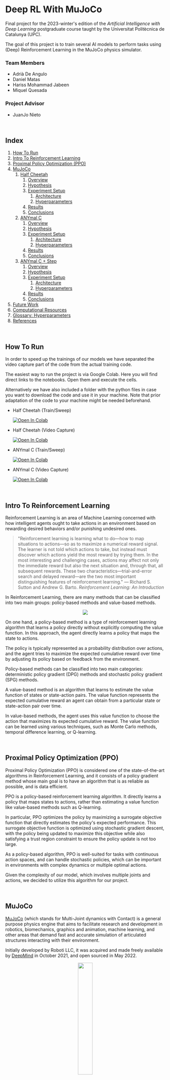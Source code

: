 # Deep RL With MuJoCo

Final project for the 2023-winter's edition of the *Artificial Intelligence with Deep Learning* postgraduate course taught by the Universitat Politècnica de Catalunya (UPC).

The goal of this project is to train several AI models to perform tasks using (Deep) Reinforcement Learning in the MuJoCo physics simulator.

### Team Members

* Adrià De Angulo
* Daniel Matas
* Hariss Mohammad Jabeen
* Miquel Quesada

### Project Advisor

* JuanJo Nieto

<br/>

## Index

1. [How To Run](#how-to-run)
2. [Intro To Reinforcement Learning](#intro-to-rl)
3. [Proximal Policy Optimization (PPO)](#ppo)
4. [MuJoCo](#mujoco)
    1. [Half Cheetah](#halfcheetah)
        1. [Overview](#overview1)
        2. [Hypothesis](#hypothesis1)
        3. [Experiment Setup](#exp-setup1)
            1. [Architecture](#architecture1)
            2. [Hyperparameters](#hyperparameters1)
        4. [Results](#results1)
        5. [Conclusions](#conclusions1)
    2. [ANYmal C](#anymal-c)
        1. [Overview](#overview2)
        2. [Hypothesis](#hypothesis2)
        3. [Experiment Setup](#exp-setup2)
            1. [Architecture](#architecture2)
            2. [Hyperparameters](#hyperparameters2)
        4. [Results](#results2)
        5. [Conclusions](#conclusions2)
    3. [ANYmal C + Step](#anymal-c-step)
        1. [Overview](#overview3)
        2. [Hypothesis](#hypothesis3)
        3. [Experiment Setup](#exp-setup3)
            1. [Architecture](#architecture3)
            2. [Hyperparameters](#hyperparameters3)
        4. [Results](#results3)
        5. [Conclusions](#conclusions3)
5. [Future Work](#future-work)
6. [Computational Resources](#comp-res)
7. [Glossary: Hyperparameters](#glossary)
8. [References](#ref)

<br/>

## How To Run <a name="how-to-run"></a>

In order to speed up the trainings of our models we have separated the video capture part of the code from the actual training code.

The easiest way to run the project is via Google Colab. Here you will find direct links to the notebooks. Open them and execute the cells.

Alternatively we have also included a folder with the python files in case you want to download the code and use it in your machine. Note that prior adaptation of the code to your machine might be needed beforehand.

* Half Cheetah (Train/Sweep)

    [![Open In Colab](https://colab.research.google.com/assets/colab-badge.svg)](https://colab.research.google.com/github/danimatasd/MUJOCO-AIDL/blob/main/notebooks/SWEEP_RL_PPO_HALFCHEETAH.ipynb)

* Half Cheetah (Video Capture)

    [![Open In Colab](https://colab.research.google.com/assets/colab-badge.svg)](https://colab.research.google.com/github/danimatasd/MUJOCO-AIDL/blob/main/notebooks/RL_PPO_HALFCHEETAH_VIDEO.ipynb)

* ANYmal C (Train/Sweep)

    [![Open In Colab](https://colab.research.google.com/assets/colab-badge.svg)](https://colab.research.google.com/github/danimatasd/MUJOCO-AIDL/blob/main/notebooks/RL_PPO_ANYMAL_C_SWEEP_OR_TRAIN.ipynb)

* ANYmal C (Video Capture)

    [![Open In Colab](https://colab.research.google.com/assets/colab-badge.svg)](https://colab.research.google.com/github/danimatasd/MUJOCO-AIDL/blob/main/notebooks/RL_PPO_ANYMAL_C_VIDEO.ipynb)

<br/>

## Intro To Reinforcement Learning <a name="intro-to-rl"></a>

Reinforcement Learning is an area of Machine Learning concerned with how intelligent agents ought to take actions in an environment based on rewarding desired behaviors and/or punishing undesired ones. 
 
> "Reinforcement learning is learning what to do—how to map situations to actions—so
as to maximize a numerical reward signal. The learner is not told which actions to
take, but instead must discover which actions yield the most reward by trying them. In the most interesting and challenging cases, actions may affect not only the immediate reward but also the next situation and, through that, all subsequent rewards. These two characteristics—trial-and-error search and delayed reward—are the two most important distinguishing features of reinforcement learning." — Richard S. Sutton and Andrew G. Barto. *Reinforcement Learning: An Introduction*

In Reinforcement Learning, there are many methods that can be classified into 
two main groups: policy-based methods and value-based methods. 

<p align="center">
    <img src="./assets/types-of-rl-methods.svg" >
</p>

On one hand, a policy-based method is a type of reinforcement learning algorithm that learns a policy directly without explicitly computing the value function. In this approach, the agent directly learns a policy that maps the state to actions.

The policy is typically represented as a probability distribution over actions, and the agent tries to maximize the expected cumulative reward over time by adjusting its policy based on feedback from the environment.

Policy-based methods can be classified into two main categories: deterministic policy gradient (DPG) methods and stochastic policy gradient (SPG) methods.

A value-based method is an algorithm that learns to estimate the value function of states or state-action pairs. The value function represents the expected cumulative reward an agent can obtain from a particular state or state-action pair over time.

In value-based methods, the agent uses this value function to choose the action that maximizes its expected cumulative reward. The value function can be learned using various techniques, such as Monte Carlo methods, temporal difference learning, or Q-learning.

<br/>

## Proximal Policy Optimization (PPO) <a name="ppo"></a>

Proximal Policy Optimization (PPO) is considered one of the state-of-the-art algorithms in Reinforcement Learning, and it consists of a policy gradient method whose main goal is to have an algorithm that is as reliable as possible, and is data efficient. 

PPO is a policy-based reinforcement learning algorithm. It directly learns a policy that maps states to actions, rather than estimating a value function like value-based methods such as Q-learning.

In particular, PPO optimizes the policy by maximizing a surrogate objective function that directly estimates the policy's expected performance. This surrogate objective function is optimized using stochastic gradient descent, with the policy being updated to maximize this objective while also satisfying a trust region constraint to ensure the policy update is not too large.

As a policy-based algorithm, PPO is well-suited for tasks with continuous action spaces, and can handle stochastic policies, which can be important in environments with complex dynamics or multiple optimal actions.

Given the complexity of our model, which involves multiple joints and actions, we decided to utilize this algorithm for our project.

<br/>

## MuJoCo <a name="mujoco"></a>

 [MuJoCo](https://mujoco.org/) (which stands for Multi-Joint dynamics with Contact) is a general purpose physics engine that aims to facilitate research and development in robotics, biomechanics, graphics and animation, machine learning, and other areas that demand fast and accurate simulation of articulated structures interacting with their environment.

Initially developed by Roboti LLC, it was acquired and made freely available by [DeepMind](https://www.deepmind.com/) in October 2021, and open sourced in May 2022.

<p align="center">
    <img src="https://github.com/danimatasd/MUJOCO-AIDL/blob/main/assets/example_mujoco.gif?raw=true" width=30%>
</p>

<br/>

## Half Cheetah <a name="halfcheetah"></a>

### Overview <a name="overview1"></a>

Half Cheetah is an [OpenAI](https://openai.com/)'s [Gym](https://www.gymlibrary.dev/) environment created to be used in MuJoCo.
The Half Cheetah is a 2-dimensional robot consisting of 9 links and 8 joints connecting them (including two paws). The goal is to apply a torque on the joints to make the cheetah run forward (right) as fast as possible, with a positive reward allocated based on the distance moved forward and a negative reward allocated for moving backward. The torso and head of the cheetah are fixed, and the torque can only be applied on the other 6 joints over the front and back thighs (connecting to the torso), shins (connecting to the thighs) and feet (connecting to the shins).

<p align="center">
    <img src="https://github.com/danimatasd/MUJOCO-AIDL/blob/main/assets/half_cheetah.gif?raw=true">
</p>

### Hypothesis <a name="hypothesis1"></a>

We hypothesize that, by using the PPO algorithm we will be able to solve the experiment on the environment with a small neural network. After that, we will use the same code as a template for the next experiments that we want to do. The general idea is to make the Half-cheetah walk/run forward as fast as it can.
<br/> 
<br/> 
Also, we predict that by performing a hyperparameter sweep and optimizing the hyperparameters, we can further improve the performance of the model and achieve a higher reward. We expect that the hyperparameters such as the learning rate and discount factor will have the most significant impact on the performance of the model, and tuning them appropriately will lead to a better-performing model. Additionally, we anticipate that by increasing the number of training episodes and using a larger replay buffer, we can help stabilize the training process and prevent the model from overfitting to recent experiences.
<br/>
<br/>
 Overall, we believe that by using the PPO algorithm and optimizing the hyperparameters, we can develop an efficient and robust model that can achieve a high reward in a the simulated environment.

### Experiment Setup <a name="exp-setup1"></a>

The steps we followed in order to do this experiment, were: 
<br/>

1. Setting up the MuJoCo environment, and importing all the necessary libraries: <br/>
Install MuJoCo and set up the environment variables
Download the appropriate robot model and environment file.
Finally, import necessary libraries such as torch, numpy, wandb, etc. 

2. Hyperparameters tuning with a sweep: <br/>
Define the range of values for each hyperparameter (e.g. learning rate, PPO epochs, etc.).
Perform the hyperparameter sweep using bayes method.
Record the results for each set of hyperparameters (e.g. reward, entropy, training time, etc.)

3. Training the final model with the previous parameters with a long run to obtain rewards and entropy metrics: <br/>
Select the set of hyperparameters that yielded the best results from the hyperparameter sweep
Monitor the training progress by logging the reward and entropy metrics at regular intervals in Wandb and, also, visualize the results using graphs or plots to better understand the learning process.

4. Evaluation: <br/>
Test the trained model on the environment to evaluate its performance and record a video of the test.

Overall, this experiment setup provides a systematic approach for designing and evaluating reinforcement learning models using the gym environment with Mujoco engine, hyperparameter tuning, and long training runs.

#### Architecture <a name="architecture1"></a>

    self.mlp = nn.Sequential(
        nn.Linear(obs_len, 64),
        nn.Tanh(),
        nn.Linear(64, 128),
        nn.Tanh())

    self.actor = nn.Linear(128, act_len)

    self.critic = nn.Linear(128, 1)

The architecture consists of three neural networks: an MLP (multi-layer perceptron), an actor network, and a critic network. Here is a breakdown of each component:

The multi-layer perceptron consists of two fully connected layers. The first one of 64 neurons and the second one with 128. Both of them followed by an hyperbolic tangent activation function.

The output of the multilayer perceptron is passed as input to both the actor and the critic networks.

The actor, is responsible for producing the policy distribution over actions, whereas the critic is responsible for estimating the state value function, which is the expected return starting from the current state.

As you can see, the architecture follows a common pattern in reinforcement learning called the actor-critic method. The actor network generates a policy distribution over actions, while the critic network estimates the value of each state or state-action pair. The actor uses the critic's estimates to improve the policy, while the critic learns to predict the expected returns accurately.

#### Hyperparameters <a name="hyperparameters1"></a>

> See the [hyperparameter glossary](#glossary) for an explanation of each hyperparameter

We performed several sweeps in order to find the best values for some of the hyperparameters, and we found out that the ones that had more influence were the learning rate, c1 and c2, ppo_epoch, runtime and the replay size.

After the following sweep we found a good set of hyperparameters, and after some trials we ended up using the following:

    hparams = {
        'gamma' : 0.99,
        'log_interval' : 10,
        'num_episodes': 50000,
        'lr' : 1e-4,
        'clip_param': 0.1,
        'ppo_epoch': 45,
        'replay_size': 600,
        'batch_size': 128,
        'c1': 3.,
        'c2': 0.01,
        'std_init': 1.0,
        'video_interval': 200
        }

<p align="center">
<img src="https://github.com/danimatasd/MUJOCO-AIDL/blob/main/assets/halfcheetah-hp-sweep.jpeg">
</p>

<p align="center">
<img src="https://github.com/danimatasd/MUJOCO-AIDL/blob/main/assets/halfcheetah-hp-correlation.jpeg">
</p>

### Results <a name="results1"></a>

<p align="center">
<img src="https://github.com/danimatasd/MUJOCO-AIDL/blob/main/assets/Halfcheetah_-_Reward_-304.gif"> <img src="https://github.com/danimatasd/MUJOCO-AIDL/blob/main/assets/Halfcheetah_-_Reward_1000.gif"> <img src="https://github.com/danimatasd/MUJOCO-AIDL/blob/main/assets/Halfcheetah_-_Reward_2000.gif"> <img src="https://github.com/danimatasd/MUJOCO-AIDL/blob/main/assets/Halfcheetah_-_Reward_3000.gif"> <img src="https://github.com/danimatasd/MUJOCO-AIDL/blob/main/assets/Halfcheetah_-_Reward_3908.gif"> <img src="https://github.com/danimatasd/MUJOCO-AIDL/blob/main/assets/Halfcheetah_-_Reward_5006.gif"> <img src="https://github.com/danimatasd/MUJOCO-AIDL/blob/main/assets/Halfcheetah_-_Reward_5734.gif">  <img src="https://github.com/danimatasd/MUJOCO-AIDL/blob/main/assets/Halfcheetah_-_Reward_-506_Final.gif">
</p>

<br/>

<p align="center">
<img src="https://github.com/danimatasd/MUJOCO-AIDL/blob/main/assets/halfcheetah-reward.jpeg">
</p>

<p align="center">
<img src="https://github.com/danimatasd/MUJOCO-AIDL/blob/main/assets/halfcheetah-entropy.jpeg">
</p>

### Conclusions <a name="conclusions1"></a>

Based on the given information, we draw a series of conclusions:

1. The training algorithm used was succesful in completing the given task of making the half cheetah run forward.

2. The algorithm improved the model's running performance over time, as evidenced by the videos, with a maximum reward of 5734 achieved during training.

3. The entropy started at 8.515 and went down to -6.949 in 46230 episodes, which suggests that the policy became more deterministic as the training progressed, but we can see in graphs, once the entropy became negative, the reward suddenly fell, as you can see in the last video.

<br/>

## ANYmal C <a name="anymal-c"></a>

### Overview <a name="overview2"></a>

The ANYmal C is a quadruped robot developed by [ANYbotics](https://www.anybotics.com/) used for inspection of industrial facilities. With it's 8 joints it is able to navigate through complex environments, such as industrial inspection, search and rescue, and scientific research. It is highly adaptable and can be customized to suit a wide range of tasks and environments, making it a versatile platform for robotics research and development. 

The ANYmal C model has 12 degrees of freedom, enabling it to execute a wide variety of dynamic movements, such as walking, trotting, running, climbing, and crawling. These degrees of freedom provide the robot with the ability to move its body in many different ways, making it highly versatile and adaptable.

<p align="center">
    <img src="https://github.com/danimatasd/MUJOCO-AIDL/blob/main/assets/Anybotics%20ANYmal%20C.jpg?raw=true">
</p>

### Hypothesis <a name="hypothesis2"></a>

We hypothesize that using the same algorithm used for the Half-cheetah with minimal changes and we will be able to make the Anymal-C walk forward.
<br/> 
<br/> 
Also, we predict that by performing a hyperparameter sweep and optimizing the hyperparameters, we can further improve the performance of the model and achieve a higher reward. We expect that the hyperparameters such as the learning rate, discount factor, and PPO epoch will have the most significant impact on the performance of the model, and tuning them appropriately will lead to a better-performing model. Additionally, we anticipate that by increasing the number of training episodes and using a larger replay buffer, we can help stabilize the training process.
<br/>
<br/>
 Overall, we believe that by using the algorithm we developed for the half-cheetah and optimizing the hyperparameters for this particular case, we can develop an efficient and robust model that can achieve a high reward in a the simulated environment.
 <br/>
 <br/>

### Experiment Setup <a name="exp-setup2"></a>

The steps we followed in order to do this experiment, were: 
<br/>

1. Setting up the custom MuJoCo environment for training and testing, and importing all the necessary libraries: <br/>
Install MuJoCo and set up the environment variables
Download the appropriate robot model and environment file.
Finally, import necessary libraries such as torch, numpy, wandb, etc. 

2. Hyperparameters tuning with a sweep: <br/>
Define the range of values for each hyperparameter (e.g. learning rate, PPO epoch, etc.).
Perform the hyperparameter sweep using bayes method.
Record the results for each set of hyperparameters (e.g. reward, entropy, training time, etc.)

3. Training the final model with the previous parameters with a long run to obtain rewards and entropy metrics: <br/>
Select the set of hyperparameters that yielded the best results from the hyperparameter sweep.
Monitor the training progress by logging the reward and entropy metrics at regular intervals in Wandb and, also, visualize the results using graphs or plots to better understand the learning process.

4. Evaluation: <br/>
Test the trained model on the environment to evaluate its performance and record a video of the test.

Overall, this experiment setup provides a systematic approach for designing and evaluating reinforcement learning models using the MuJoCo environment, hyperparameter tuning, and long training runs.

#### Architecture <a name="architecture2"></a>

We have added one hidden layer more in comparison with the half cheetah environment and we use more input parameters since the state and agent are more complex.

    self.mlp = nn.Sequential(
        nn.Linear(obs_len, 128),
        nn.Tanh(),
        nn.Linear(128, 128),
        nn.Tanh())

    self.actor = nn.Sequential(
        nn.Linear(128,64),
        nn.Tanh(),
        nn.Linear(64,act_len))

    self.critic = nn.Sequential(
        nn.Linear(128,64),
        nn.Tanh(),
        nn.Linear(64,1))

The architecture consists of three neural networks: an MLP (multi-layer perceptron), an actor network, and a critic network. Here is a breakdown of each component:

The  multi-layer perceptron  consists of two fully connected layers with 128 neurons each, followed by a hyperbolic tangent activation function.

The output of the multilayer perceptron is passed as input to both the actor and the critic networks.

The actor, is responsible for producing the policy distribution over actions, whereas the critic  is responsible for estimating the state value function, which is the expected return starting from the current state. 

As you can see, the architecture follows a common pattern in reinforcement learning called the actor-critic method. The actor network generates a policy distribution over actions, while the critic network estimates the value of each state or state-action pair. The actor uses the critic's estimates to improve the policy, while the critic learns to predict the expected returns accurately.

#### Hyperparameters <a name="hyperparameters2"></a>

> See the [hyperparameter glossary](#glossary) for an explanation of each hyperparameter

After performing the sweep, these were the hyperparameters that gave us the best reward for the experiment:

    hparams = {
        'gamma' : 0.99,
        'log_interval' : 50,
        'num_episodes': 15000,
        'lr' : 1e-5,
        'clip_param': 0.1,
        'ppo_epoch': 48,
        'replay_size': 6400,
        'batch_size': 128,
        'c1': 1.,
        'c2': 0.001,
        'std_init': 1.0,
        'std_min': 0.6,
        }

<img src="./assets/parameters-tuning-anybotics.jpeg">

<img src="./assets/parameters-correlation-anybotics.jpeg">

### Results <a name="results2"></a>

<p align="center">
<img src="https://github.com/danimatasd/MUJOCO-AIDL/blob/main/assets/Video_Anymal_C_Reward_8876.gif">
</p>

<br/>

<p align="center">
<img src="./assets/anybotics-reward.jpeg" >
</p>

<p align="center">
<img src="./assets/anybotics-entropy.jpeg">
</p>

### Conclusions <a name="conclusions2"></a>

Based on the given information, we draw a series of conclusions:

1. The training algorithm used on the Half-cheetah had to be modified with more hidden layers to be succesful in completing the given task of making the ANYmal c walk forward.

2. The algorithm improved the model's walking performance over time, as evidenced by the videos, with a maximum reward of 6036.56 achieved during training.

3. The entropy started at 17.025 and went down to 14.564 in 20.3 hours, which suggests that the policy became more deterministic as the training progressed.

<br/>

## ANYmal C + Step <a name="anymal-c-step"></a>

### Overview <a name="overview3"></a>

After reviewing the outcomes of the prior experiment, we aimed to modify the enviroment setting marginally by introducing a small obstacle (small step), allowing the robot to attempt learning how to walk over it.  

<p align="center">
    <img src="./assets/anymalc-transferLearning-behind.jpeg">
</p>

### Hypothesis <a name="hypothesis3"></a>

Employing the PPO algorithm and transfer learning in the same configuration as the earlier experiment, we expect that the  model will be able to walk across the obstacle. 

### Experiment Setup <a name="exp-setup3"></a>

Since we solely introduced a minor step in the environment and replicated the prior experiment setup, the conditions remained unchanged from the previous experiment.

#### Architecture <a name="architecture3"></a>

The architecture remains the same as the previous experiment.

    self.mlp = nn.Sequential(
        nn.Linear(obs_len, 128),
        nn.Tanh(),
        nn.Linear(128, 128),
        nn.Tanh())

    self.actor = nn.Sequential(
        nn.Linear(128,64),
        nn.Tanh(),
        nn.Linear(64,act_len))

    self.critic = nn.Sequential(
        nn.Linear(128,64),
        nn.Tanh(),
        nn.Linear(64,1))

#### Hyperparameters <a name="hyperparameters3"></a>
    
We used the same hyperparameters that we obtained in the previous experiment.

    hparams = {
        'gamma' : 0.99,
        'log_interval' : 50,
        'num_episodes': 15000,
        'lr' : 1e-5,
        'clip_param': 0.1,
        'ppo_epoch': 48,
        'replay_size': 6400,
        'batch_size': 128,
        'c1': 1.,
        'c2': 0.001,
        'std_init': 1.0,
        'std_min': 0.6,
        }

### Results <a name="results3"></a>

<p align="center">
<img src="./assets/ANYmal_C_step_recovery_jump.gif">
</p>

<p align="center">
<img src="./assets/ANYmal_C_step_from_behind.gif">
</p>

<br/>
<h2> mean = -0.06 , standard deviation = 0.18 </h2>
<img src="./assets/First_model_J13_mean_-0.06_std_0.18.png">

<h2> mean = -0.04 , standard deviation = 0.18 </h2>
<img src="./assets/Second_model_J13_mean_-0.05_std_0.18.png">

<h2> mean = -2.99 , standard deviation = 0.31 </h2>
<img src="./assets/First_model_J14_mean_-2.99_std_0.31.png">

<h2> mean = -0.3 , standard deviation = 0.29 </h2>
<img src="./assets/Second_model_J14_mean_-0.30_std_0.29.png">

<h2> mean = -0.05 , standard deviation = 0.35 </h2>
<img src="./assets/First_model_J15_mean_-0.05_std_0.35.png">

<h2> mean = -0.06 , standard deviation = 0.35 </h2>
<img src="./assets/Second_model_J15_mean_-0.06_std_0.35.png">

<br/>
<img src="./assets/transferLearning-reward.png">
<img src="./assets/transferLearning-entropy.png">


### Conclusions <a name="conclusions3"></a>

After analyzing the provided information, we arrived at the following conclusions:

1. The robot's average reward remained steady at approximately 3000. Additionally, with the aid of video animation, the robot was able to regain stability following any stumbling that occurred while crossing the obstacle.

2. The entropy showed a linear decrease from 17.925 to 14.611 over the course of 21.31 hours. This trend may indicate that the policy became more deterministic as the training progressed.

While the robot was able to successfully go over the step, it's performance fell below our expectations. However, we anticipate that making slight adjustments to the hyperparameters may yield improved outcomes.

<br/>

## Future Work <a name="future-work"></a>

While we were able to achieve most of our initial goals, there are still some tasks that we were unable to finish. Moving forward, we have identified several interesting areas for future work, including: 

* Continue the hyperparameter tuning. 

* Training multiple actors and parallelizing with GPUs. 

* Expand the data included in the state representation (such as tracking the last actions taken, collisions, and terrain information). 

* Experiment with reward design by penalizing energy consumption to encourage smoother movements, 

* Explore non-linear changes to the entropy or using a neural network to determine the covariance matrix value. 

* Test the performance of the model with a larger neural network.

<br/>

## Computational Resources <a name="comp-res"></a>

As the neural networks that we used were pretty small, we didn't find ourselves in the need of using GPUs for the training of our models (we would have spent more time passing the parameters to the GPU than doing the actual calculations in the CPU). 

To add on that, MuJoCo runs only on CPU and has no GPU support currently, so the only use case for GPUs in our project has been the render and capture of the videos.

Given this situation, for the development of this project, we have mainly used Google Colab, and when we needed to do longer trainings, two laptops with better specs to speed up the process a little bit (and also don't get kicked out from the runtime).

Here are the specifications of the machines:

* Google Colab
    * Intel Xeon @ 2.20GHz
    * 12GB RAM
    * NVIDIA Tesla K80 12GB GDDR5

* Laptop #1
    * AMD Ryzen 7 5800H @ 3.20GHz
    * 16GB RAM
    * NVIDIA GeForce RTX 3070 8GB GDDR6

* Laptop #2
    * INTEL Core i7-9750H @ 2.60 GHz
    * 8GB RAM
    * NVIDIA GeForce GTX 1050 4GB GDDR5

<br/>

## Glossary: Hyperparameters <a name="glossary"></a>

In the following list we explain the different hyperparameters:

1. gamma: discount factor for future rewards. A higher value indicates that future rewards are given more weight in the decision-making process.

2. log_interval: the number of training episodes between each logging statement. This determines how often to log information about the training progress, such as the reward or loss.

3. num_episodes: the total number of training episodes to run.

4. lr: the learning rate for the optimizer. This determines how much to update the model's weights based on the error of each prediction.

5. clip_param: the clipping parameter for the Proximal Policy Optimization (PPO) algorithm. This determines the maximum amount that the new policy can deviate from the old policy during each update.

6. ppo_epoch: the number of times to iterate over the entire training dataset during each PPO update. A higher value may improve convergence at the cost of increased computation.

7. replay_size: the maximum size of the replay buffer, which stores past observations and actions. A larger replay buffer can help stabilize training by preventing the model from overfitting to recent experiences.

8. batch_size: the number of samples to use for each mini-batch during training.

9. c1: the coefficient for the value loss term in the PPO loss function. A higher value indicates that the value loss term is given more weight in the overall loss.

10. c2: the coefficient for the entropy term in the PPO loss function. A higher value indicates that the entropy term is given more weight in the overall loss.

11. std_init: the initial standard deviation for the Gaussian policy.

12. std_min: the minimum standard deviation for the Gaussian policy. This determines the minimum value the action_std value can use, this is to prevent entropy levels that stop the training completely. 

## References <a name="ref"></a>

[Reinforcement Learning: An Introduction](http://incompleteideas.net/book/the-book-2nd.html)

[MuJoCo Documentation](https://mujoco.readthedocs.io/en/latest/overview.html)

[^3]: [Gym Documentation](https://www.gymlibrary.dev/)

[^4]: [PPO-PyTorch Github by nikhilbarhate99](https://github.com/nikhilbarhate99/PPO-PyTorch)

[^5]: [Policy Gradient Methods (PGM) slides by JuanJo Nieto](https://docs.google.com/presentation/d/1-wcaVYIKfTJepkRDBPjrEJ61d1f5QGYFolDzlRL6nKQ/edit#slide=id.g1b677ef8c8c_0_0)

[^6]: [Policy Gradient Algorithms by Lilian Weng](https://lilianweng.github.io/posts/2018-04-08-policy-gradient/)